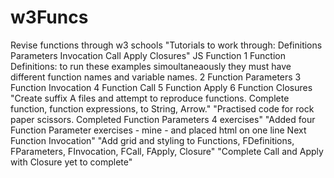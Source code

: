# w3Funcs
Revise functions through w3 schools
"Tutorials to work through: Definitions  Parameters Invocation Call Apply Closures"
JS Function 
1 Function Definitions: to run these examples simoultaneaously they must have different function names and variable names. 
2 Function Parameters
3 Function Invocation
4 Function Call
5 Function Apply
6 Function Closures
"Create suffix A files and attempt to reproduce functions. Complete function, function expressions, to String, Arrow."
"Practised code for rock paper scissors. Completed Function Parameters 4 exercises"
"Added four Function Parameter exercises - mine - and placed html on one line  Next Function Invocation"
"Add grid and styling to Functions, FDefinitions, FParameters, FInvocation, FCall, FApply, Closure" 
"Complete Call and Apply with Closure yet to complete"
